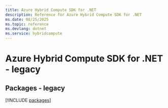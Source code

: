 ```yaml
---
title: Azure Hybrid Compute SDK for .NET
description: Reference for Azure Hybrid Compute SDK for .NET
ms.date: 08/25/2025
ms.topic: reference
ms.devlang: dotnet
ms.service: hybridcompute
---
```

# Azure Hybrid Compute SDK for .NET - legacy
## Packages - legacy
[!INCLUDE [packages](hybrid-compute-index.md)]